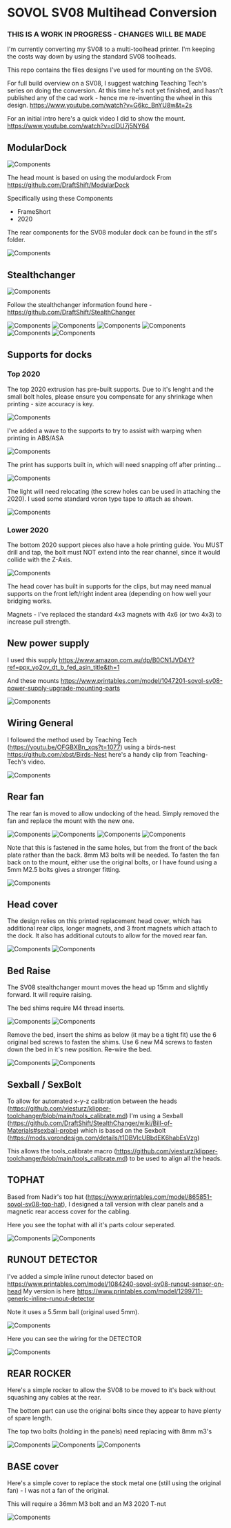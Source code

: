 # SOVOL SV08 Multihead Conversion

### THIS IS A WORK IN PROGRESS - CHANGES WILL BE MADE

I'm currently converting my SV08 to a multi-toolhead printer. I'm keeping the costs way down by using the standard SV08 toolheads.

This repo contains the files designs I've used for mounting on the SV08.

For full build overview on a SV08, I suggest watching Teaching Tech's series on doing the conversion. At this time he's not yet finished, and hasn't published any of the cad work - hence me re-inventing the wheel in this design. https://www.youtube.com/watch?v=G6kc_BnYU8w&t=2s

For an initial intro here's a quick video I did to show the mount. https://www.youtube.com/watch?v=clDU7j5NY64

## ModularDock

![Components](photos/x1-phone.jpg)


The head mount is based on using the modulardock From https://github.com/DraftShift/ModularDock 

Specifically using these Components
- FrameShort
- 2020

The rear components for the SV08 modular dock can be found in the stl's folder.

![Components](photos/stealthchangercomponentsused-phone.jpg)

## Stealthchanger 

![Components](photos/IMG_4160-phone.JPG)

Follow the stealthchanger information found here - https://github.com/DraftShift/StealthChanger

![Components](photos/IMG_4158-phone.JPG)
![Components](photos/IMG_4159-phone.JPG)
![Components](photos/IMG_4161-phone.JPG)
![Components](photos/IMG_4162-phone.JPG)
![Components](photos/IMG_4164-phone.JPG)
![Components](photos/IMG_4165-phone.JPG)

## Supports for docks

### Top 2020

The top 2020 extrusion has pre-built supports. Due to it's lenght and the small bolt holes, please ensure you compensate for any shrinkage when printing - size accuracy is key.

![Components](photos/IMG_4134-phone.JPG)

I've added a wave to the supports to try to assist with warping when printing in ABS/ASA

![Components](photos/x2-phone.jpg)

The print has supports built in, which will need snapping off after printing...

![Components](photos/IMG_4135-phone.JPG)

The light will need relocating (the screw holes can be used in attaching the 2020). I used some standard voron type tape to attach as shown.

![Components](photos/IMG_4137-phone.JPG)

### Lower 2020

The bottom 2020 support pieces also have a hole printing guide. You MUST drill and tap, the bolt must NOT extend into the rear channel, since it would collide with the Z-Axis.

![Components](photos/IMG_4150-phone.JPG)



The head cover has built in supports for the clips, but may need manual supports on the front left/right indent area (depending on how well your bridging works.

Magnets - I've replaced the standard 4x3 magnets with 4x6 (or two 4x3) to increase pull strength.


## New power supply

I used this supply https://www.amazon.com.au/dp/B0CN1JVD4Y?ref=ppx_yo2ov_dt_b_fed_asin_title&th=1

And these mounts https://www.printables.com/model/1047201-sovol-sv08-power-supply-upgrade-mounting-parts

![Components](photos/IMG_4156-phone.JPG)

## Wiring General

I followed the method used by Teaching Tech (https://youtu.be/OFGBXBn_xqs?t=1077) using a birds-nest https://github.com/xbst/Birds-Nest here's a handy clip from Teaching-Tech's video.

![Components](photos/birdsnestwiring-phone.jpg)

## Rear fan

The rear fan is moved to allow undocking of the head. Simply removed the fan and replace the mount with the new one. 

![Components](photos/IMG_4157-phone.JPG)
![Components](photos/IMG_4158-phone.JPG)
![Components](photos/IMG_4161-phone.JPG)
![Components](photos/IMG_4167-phone.JPG)

Note that this is fastened in the same holes, but from the front of the back plate rather than the back. 8mm M3 bolts will be needed.
To fasten the fan back on to the mount, either use the original bolts, or I have found using a 5mm M2.5 bolts gives a stronger fitting.

![Components](photos/IMG_4168-phone.JPG)


## Head cover

The design relies on this printed replacement head cover, which has additional rear clips, longer magnets, and 3 front magnets which attach to the dock. It also has additional cutouts to allow for the moved rear fan.


![Components](photos/IMG_4129-phone.JPG)
![Components](photos/IMG_4160-phone.JPG)



## Bed Raise

The SV08 stealthchanger mount moves the head up 15mm and slightly forward. It will require raising.


The bed shims require M4 thread inserts.

![Components](photos/BedReposition-phone.JPG)
![Components](photos/bed7-phone.JPG)


Remove the bed, insert the shims as below (it may be a tight fit) use the 6 original bed screws to fasten the shims. Use 6 new M4 screws to fasten down the bed in it's new position.
Re-wire the bed.

![Components](photos/bed8-phone.JPG)
![Components](photos/bed9-phone.JPG)

## Sexball / SexBolt

To allow for automated x-y-z calibration between the heads (https://github.com/viesturz/klipper-toolchanger/blob/main/tools_calibrate.md) I'm using a Sexball (https://github.com/DraftShift/StealthChanger/wiki/Bill-of-Materials#sexball-probe) which is based on the Sexbolt (https://mods.vorondesign.com/details/t1DBVlcUBbdEK6habEsVzg)

This allows the tools_calibrate macro (https://github.com/viesturz/klipper-toolchanger/blob/main/tools_calibrate.md) to be used to align all the heads.
	
	
## TOPHAT

Based from Nadir's top hat (https://www.printables.com/model/865851-sovol-sv08-top-hat), I designed a tall version with clear panels and a magnetic rear access cover for the cabling.

Here you see the tophat with all it's parts colour seperated. 

![Components](photos/tophat1-phone.JPG)
![Components](photos/tophat2-phone.JPG)

## RUNOUT DETECTOR

I've added a simple inline runout detector based on https://www.printables.com/model/1084240-sovol-sv08-runout-sensor-on-head 
My version is here https://www.printables.com/model/1299711-generic-inline-runout-detector

Note it uses a 5.5mm ball (original used 5mm).

![Components](photos/IMG_4199.JPG)

Here you can see the wiring for the DETECTOR

![Components](photos/IMG_4200.JPG)

## REAR ROCKER

Here's a simple rocker to allow the SV08 to be moved to it's back without squashing any cables at the rear.

The bottom part can use the original bolts since they appear to have plenty of spare length.

The top two bolts (holding in the panels) need replacing with 8mm m3's

![Components](photos/IMG_4236.JPG)
![Components](photos/IMG_4237.JPG)
![Components](photos/IMG_4239.JPG)

## BASE cover

Here's a simple cover to replace the stock metal one (still using the original fan) - I was not a fan of the original.

This will require a 36mm M3 bolt and an M3 2020 T-nut

![Components](photos/IMG_4230.JPG)


